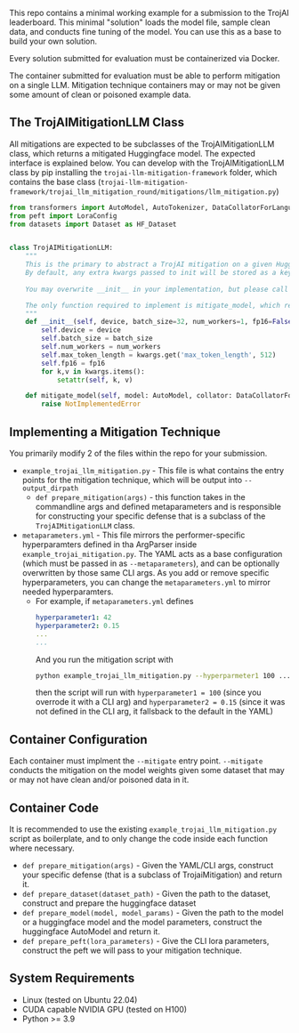 This repo contains a minimal working example for a submission to the TrojAI leaderboard. This minimal "solution" loads the model file, sample clean data, and conducts fine tuning of the model. You can use this as a base to build your own solution.

Every solution submitted for evaluation must be containerized via Docker.

The container submitted for evaluation must be able to perform mitigation on a single LLM. Mitigation technique containers may or may not be given some amount of clean or poisoned example data. 


## The TrojAIMitigationLLM Class

All mitigations are expected to be subclasses of the TrojAIMitigationLLM class, which returns a mitigated Huggingface model. The expected interface is explained below. You can develop with the TrojAIMitigationLLM class by pip installing the `trojai-llm-mitigation-framework` folder, which contains the base class (`trojai-llm-mitigation-framework/trojai_llm_mitigation_round/mitigations/llm_mitigation.py`)

```python
from transformers import AutoModel, AutoTokenizer, DataCollatorForLanguageModeling
from peft import LoraConfig
from datasets import Dataset as HF_Dataset


class TrojAIMitigationLLM:
    """
    This is the primary to abstract a TrojAI mitigation on a given Huggingface LLM model. 
    By default, any extra kwargs passed to init will be stored as a keyword attribute in the class.
    
    You may overwrite __init__ in your implementation, but please call super.__init__(device, batch_size, num_workers, fp16)

    The only function required to implement is mitigate_model, which returns a Huggingface model. 
    """
    def __init__(self, device, batch_size=32, num_workers=1, fp16=False, **kwargs):
        self.device = device
        self.batch_size = batch_size
        self.num_workers = num_workers
        self.max_token_length = kwargs.get('max_token_length', 512)
        self.fp16 = fp16
        for k,v in kwargs.items():
            setattr(self, k, v)

    def mitigate_model(self, model: AutoModel, collator: DataCollatorForLanguageModeling, peft_config: LoraConfig, dataset: HF_Dataset):
        raise NotImplementedError

```

## Implementing a Mitigation Technique

You primarily modify 2 of the files within the repo for your submission.

- `example_trojai_llm_mitigation.py` - This file is what contains the entry points for the mitigation technique, which will be output into `--output_dirpath` 
  - `def prepare_mitigation(args)` - this function takes in the commandline args and defined metaparameters and is responsible for constructing your specific defense that is a subclass of the `TrojAIMitigationLLM` class. 
- `metaparameters.yml` - This file mirrors the performer-specific hyperparamters defined in tha ArgParser inside `example_trojai_mitigation.py`. The YAML acts as a base configuration (which must be passed in as `--metaparameters`), and can be optionally overwritten by those same CLI args. As you add or remove specific hyperparameters, you can change the `metaparameters.yml` to mirror needed hyperparamters. 
  - For example, if `metaparameters.yml` defines 
    ```yaml
    hyperparameter1: 42
    hyperparameter2: 0.15
    ... 
    ...
    ```
    And you run the mitigation script with
    ```bash
    python example_trojai_llm_mitigation.py --hyperparmeter1 100 ... ...
    ```
    then the script will run with `hyperparameter1 = 100` (since you overrode it with a CLI arg) and `hyperparameter2 = 0.15` (since it was not defined in the CLI arg, it fallsback to the default in the YAML)

## Container Configuration

Each container must implment the `--mitigate` entry point. `--mitigate` conducts the mitigation on the model weights given some dataset that may or may not have clean and/or poisoned data in it. 


## Container Code

It is recommended to use the existing `example_trojai_llm_mitigation.py` script as boilerplate, and to only change the code inside each function where necessary. 

- `def prepare_mitigation(args)` - Given the YAML/CLI args, construct your specific defense (that is a subclass of TrojaiMitigation) and return it. 
- `def prepare_dataset(dataset_path)` - Given the path to the dataset, construct and prepare the huggingface dataset
- `def prepare_model(model, model_params)` - Given the path to the model or a huggingface model and the model parameters, construct the huggingface AutoModel and return it.
- `def prepare_peft(lora_parameters)` - Give the CLI lora parameters, construct the peft we will pass to your mitigation technique.

## System Requirements

- Linux (tested on Ubuntu 22.04)
- CUDA capable NVIDIA GPU (tested on H100)
- Python >= 3.9 

